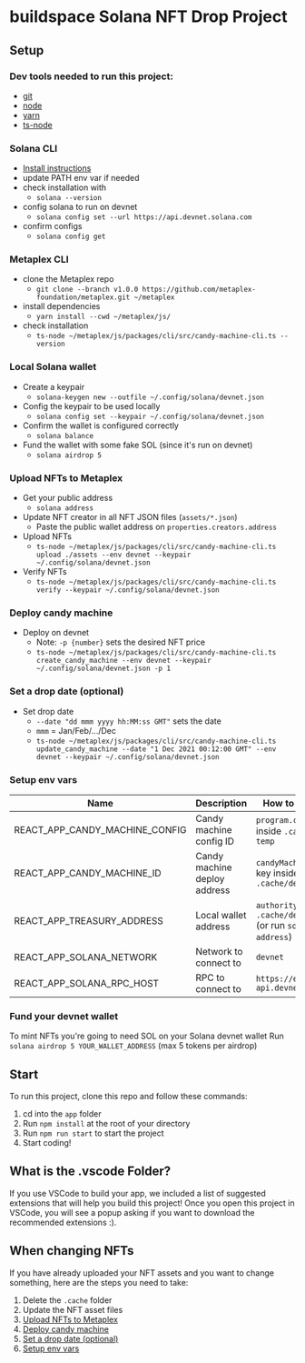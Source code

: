 # buildspace Solana NFT Drop Project

## Setup

### Dev tools needed to run this project:

- [git](https://git-scm.com/book/en/v2/Getting-Started-Installing-Git)
- [node](https://nodejs.org/en/download/)
- [yarn](https://classic.yarnpkg.com/lang/en/docs/install/#windows-stable)
- [ts-node](https://www.npmjs.com/package/ts-node#installation)

### Solana CLI

- [Install instructions](https://docs.solana.com/cli/install-solana-cli-tools#use-solanas-install-tool)
- update PATH env var if needed
- check installation with
  - `solana --version`
- config solana to run on devnet
  - `solana config set --url https://api.devnet.solana.com`
- confirm configs
  - `solana config get`

### Metaplex CLI

- clone the Metaplex repo
  - `git clone --branch v1.0.0 https://github.com/metaplex-foundation/metaplex.git ~/metaplex`
- install dependencies
  - `yarn install --cwd ~/metaplex/js/`
- check installation
  - `ts-node ~/metaplex/js/packages/cli/src/candy-machine-cli.ts --version`

### Local Solana wallet

- Create a keypair
  - `solana-keygen new --outfile ~/.config/solana/devnet.json`
- Config the keypair to be used locally
  - `solana config set --keypair ~/.config/solana/devnet.json`
- Confirm the wallet is configured correctly
  - `solana balance`
- Fund the wallet with some fake SOL (since it's run on devnet)
  - `solana airdrop 5`

### Upload NFTs to Metaplex

- Get your public address
  - `solana address`
- Update NFT creator in all NFT JSON files (`assets/*.json`)
  - Paste the public wallet address on `properties.creators.address`
- Upload NFTs
  - `ts-node ~/metaplex/js/packages/cli/src/candy-machine-cli.ts upload ./assets --env devnet --keypair ~/.config/solana/devnet.json`
- Verify NFTs
  - `ts-node ~/metaplex/js/packages/cli/src/candy-machine-cli.ts verify --keypair ~/.config/solana/devnet.json`

### Deploy candy machine

- Deploy on devnet
  - Note: `-p {number}` sets the desired NFT price
  - `ts-node ~/metaplex/js/packages/cli/src/candy-machine-cli.ts create_candy_machine --env devnet --keypair ~/.config/solana/devnet.json -p 1`

### Set a drop date (optional)

- Set drop date
  - `--date "dd mmm yyyy hh:MM:ss GMT"` sets the date
  - `mmm` = Jan/Feb/.../Dec
  - `ts-node ~/metaplex/js/packages/cli/src/candy-machine-cli.ts update_candy_machine --date "1 Dec 2021 00:12:00 GMT" --env devnet --keypair ~/.config/solana/devnet.json`

### Setup env vars

| Name                           | Description                  | How to find / value                                                   |
| ------------------------------ | ---------------------------- | --------------------------------------------------------------------- |
| REACT_APP_CANDY_MACHINE_CONFIG | Candy machine config ID      | `program.config` key inside `.cache/devnet-temp`                      |
| REACT_APP_CANDY_MACHINE_ID     | Candy machine deploy address | `candyMachineAddress` key inside `.cache/devnet-temp`                 |
| REACT_APP_TREASURY_ADDRESS     | Local wallet address         | `authority` key inside `.cache/devnet-temp` (or run `solana address`) |
| REACT_APP_SOLANA_NETWORK       | Network to connect to        | `devnet`                                                              |
| REACT_APP_SOLANA_RPC_HOST      | RPC to connect to            | `https://explorer-api.devnet.solana.com`                              |

### Fund your devnet wallet

To mint NFTs you're going to need SOL on your Solana devnet wallet
Run `solana airdrop 5 YOUR_WALLET_ADDRESS` (max 5 tokens per airdrop)

## Start

To run this project, clone this repo and follow these commands:

1. cd into the `app` folder
2. Run `npm install` at the root of your directory
3. Run `npm run start` to start the project
4. Start coding!

## What is the .vscode Folder?

If you use VSCode to build your app, we included a list of suggested extensions that will help you build this project! Once you open this project in VSCode, you will see a popup asking if you want to download the recommended extensions :).

## When changing NFTs

If you have already uploaded your NFT assets and you want to change something, here are the steps you need to take:

1. Delete the `.cache` folder
2. Update the NFT asset files
3. [Upload NFTs to Metaplex](#upload-nfts-to-metaplex)
4. [Deploy candy machine](#deploy-candy-machine)
5. [Set a drop date (optional)](#set-a-drop-date-optional)
6. [Setup env vars](#setup-env-vars)
